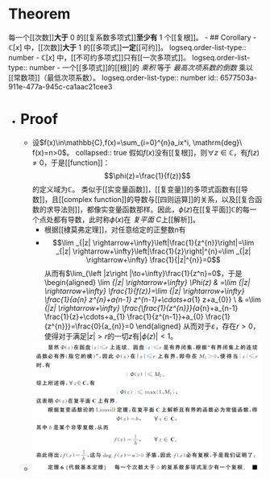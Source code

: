 # Theorem
每一个[[次数]]**大于** $0$ 的[[复系数多项式]]**至少有** $1$ 个[[复根]]。
	- ## Corollary
		- $\mathbb{C}[x]$ 中，[[次数]]**大于** $1$ 的[[多项式]]**一定**[[可约]]。
		  logseq.order-list-type:: number
		- $\mathbb{C}[x]$ 中，[[不可约多项式]]只有[[一次多项式]]。
		  logseq.order-list-type:: number
		- 一个[[多项式]]的[[根]]的 *乘积* 等于 *最高次项系数的倒数* 乘以[[常数项]]（最低次项系数）。
		  logseq.order-list-type:: number
		  id:: 6577503a-911e-477a-945c-ca1aac21cee3
- # Proof
	- 设$f(x)\in\mathbb{C},f(x)=\sum_{i=0}^{n}a_ix^i, \mathrm{deg}\ f(x)=n>0$。
	  collapsed:: true
	  假如$f(x)$没有[[复根]]，则$\forall z\in\mathbb{C}$，有$f(z)\ne 0$，于是[[function]]：
	  $$\phi(z)=\frac{1}{f(z)}$$
	  的定义域为$\mathbb{C}$。
	  类似于[[实变量函数]]，[[复变量]]的多项式函数有[[导数]]，且[[complex function]]的导数与[[四则运算]]的关系，以及[[复合函数的求导法则]]，都像实变量函数那样。因此，$\phi(z)$在[[复平面]]$\mathbb{C}$的每一个点处都有导数，此时称$\phi(x)$在 *复平面* $C$上[[解析]]。
		- 根据[[棣莫弗定理]]，对任意给定的正整数$n$有
		- $$\lim _{|z| \rightarrow+\infty}\left|\frac{1}{z^{n}}\right|=\lim _{|z| \rightarrow+\infty}\left|\frac{1}{z}\right|^{n}=\lim _{|z| \rightarrow+\infty} \frac{1}{|z|^{n}}=0$$
		  从而有$\lim_{\left |z\right |\to+\infty}\frac{1}{z^n}=0$，于是
		  \begin{aligned}
		  \lim _{|z| \rightarrow+\infty} \Phi(z) & =\lim _{|z| \rightarrow+\infty} \frac{1}{f(z)}=\lim _{|z| \rightarrow+\infty} \frac{1}{a_{n} z^{n}+a_{n-1} z^{n-1}+\cdots+a_{1} z+a_{0}} \\
		  & =\lim _{|z| \rightarrow+\infty} \frac{\frac{1}{z^{n}}}{a_{n}+a_{n-1} \frac{1}{z}+\cdots+a_{1} \frac{1}{z^{n-1}}+a_{0} \frac{1}{z^{n}}}=\frac{0}{a_{n}}=0
		  \end{aligned}
		  从而对于$\varepsilon$，存在$r>0$，使得对于满足$\left |z\right |>r$的一切$z$有$\left|\phi(z)\right|<1$。
	- ![image.png](../assets/image_1702316309958_0.png)